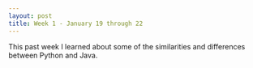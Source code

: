 ```yaml
---
layout: post
title: Week 1 - January 19 through 22
---
```


This past week I learned about some of the similarities and differences between Python and Java.
